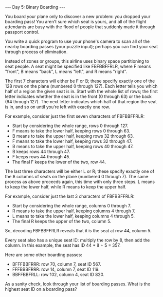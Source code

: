 --- Day 5: Binary Boarding ---

You board your plane only to discover a new problem: you dropped your boarding pass! You aren't sure which seat is yours, and all 
of the flight attendants are busy with the flood of people that suddenly made it through passport control.

You write a quick program to use your phone's camera to scan all of the nearby boarding passes (your puzzle input); perhaps you can 
find your seat through process of elimination.

Instead of zones or groups, this airline uses binary space partitioning to seat people. A seat might be specified like FBFBBFFRLR, 
where F means "front", B means "back", L means "left", and R means "right".

The first 7 characters will either be F or B; these specify exactly one of the 128 rows on the plane (numbered 0 through 127). Each 
letter tells you which half of a region the given seat is in. Start with the whole list of rows; the first letter indicates whether 
the seat is in the front (0 through 63) or the back (64 through 127). The next letter indicates which half of that region the seat 
is in, and so on until you're left with exactly one row.

For example, consider just the first seven characters of FBFBBFFRLR:

- Start by considering the whole range, rows 0 through 127.
- F means to take the lower half, keeping rows 0 through 63.
- B means to take the upper half, keeping rows 32 through 63.
- F means to take the lower half, keeping rows 32 through 47.
- B means to take the upper half, keeping rows 40 through 47.
- B keeps rows 44 through 47.
- F keeps rows 44 through 45.
- The final F keeps the lower of the two, row 44.

The last three characters will be either L or R; these specify exactly one of the 8 columns of seats on the plane (numbered 0 
through 7). The same process as above proceeds again, this time with only three steps. L means to keep the lower half, while R 
means to keep the upper half.

For example, consider just the last 3 characters of FBFBBFFRLR:

- Start by considering the whole range, columns 0 through 7.
- R means to take the upper half, keeping columns 4 through 7.
- L means to take the lower half, keeping columns 4 through 5.
- The final R keeps the upper of the two, column 5.

So, decoding FBFBBFFRLR reveals that it is the seat at row 44, column 5.

Every seat also has a unique seat ID: multiply the row by 8, then add the column. In this example, the seat has ID 44 * 8 + 5 = 357.

Here are some other boarding passes:

- BFFFBBFRRR: row 70, column 7, seat ID 567.
- FFFBBBFRRR: row 14, column 7, seat ID 119.
- BBFFBBFRLL: row 102, column 4, seat ID 820.

As a sanity check, look through your list of boarding passes. What is the highest seat ID on a boarding pass?
